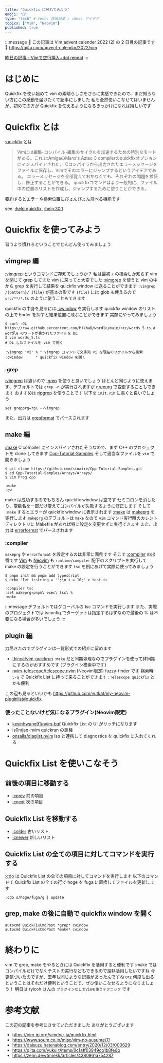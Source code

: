 ```yaml
---
title: "Quickfix に触れてみよう"
emoji: "🔗"
type: "tech" # tech: 技術記事 / idea: アイデア
topics: ["Vim", "Neovim"]
published: true
---
```


:::message
🎄 この記事は Vim advent calender 2022 (2) の 2 日目の記事です 🎁
https://qiita.com/advent-calendar/2022/vim

[昨日の記事 - Vimで空行挿入+dot repeat](https://zenn.dev/vim_jp/articles/8de697fc88e63c)
:::

# はじめに
Quickfix を使い始めて vim の素晴らしさをさらに実感できたので、まだ知らない方にこの感動を届けたくて記事にしました
私も全然使いこなせてはいませんが、初めての方が Quickfix を使えるようになるきっかけになれば嬉しいです


# Quickfix とは

[:quickfix](https://vim-jp.org/vimdoc-ja/quickfix.html) とは
> Vimには編集-コンパイル-編集のサイクルを加速するための特別なモードがある。これ はAmigaのManx's Aztec C compilerのquickfixオプションにインスパイアされた。
> Cコンパイラから出力されたエラーメッセージをファイルに保存し、Vimでそのエラーにジャンプするというアイデアである。
> エラーメッセージを全部覚えておかなくても、それぞれの問題を検証し、修正することができる。
> quickfixコマンドはより一般的に、ファイル中の位置のリストを作成し、ジャンプするために使うことができる。

要約するとエラーや検索位置にぴょんぴょん飛べる機能です

see: [:help quickfix](https://vim-jp.org/vimdoc-ja/quickfix.html), [:help 30.1](https://vim-jp.org/vimdoc-ja/usr_30.html#30.1)


# Quickfix を使ってみよう

習うより慣れろということでどんどん使ってみましょう

## vimgrep 編

[:vimgrep](https://vim-jp.org/vimdoc-ja/quickfix.html#:vimgrep) というコマンドご存知でしょうか？
私は最初 `/` の検索しか知らず vim を閉じて grep してまた vim に戻ってと大変でした
[:vimgrep](https://vim-jp.org/vimdoc-ja/quickfix.html#:vimgrep) を使うと vim の中から grep を実行して結果を quickfix window に送ることができます
`:vimgrep /{pattern}/ {file}` が基本の形です
`{file}` には glob も使えるので `src/**/*.ts` のように使うこともできます

quickfix の中身を見るには [:cwindow](https://vim-jp.org/vimdoc-ja/quickfix.html#:cwindow) を実行します
quickfix window のリストの上で Ender を押すと結果位置に飛ぶことができます
実際にやってみましょう

```shell
$ curl -OL https://raw.githubusercontent.com/MikhaD/wordle/main/src/words_5.ts # wordle のワードが書かれたファイルを DL
$ vim words_5.ts                                                               # DL したファイルを vim で開く
```
```vim
:vimgrep 'vi' % " vimgrep コマンドで文字列 vi を現在のファイルから検索
:cwindow      " quickfix window を開く
```

### :grep
[:vimgrep](https://vim-jp.org/vimdoc-ja/quickfix.html#:vimgrep) は遅いので [:grep](https://vim-jp.org/vimdoc-ja/quickfix.html#:grep) を使うと良いでしょう
ほとんど同じように使えます、デフォルトでは `grep -n` が実行されますが [grepprg](https://vim-jp.org/vimdoc-ja/options.html#'grepprg') で変更することもできます
おすすめは [ripgrep](https://github.com/BurntSushi/ripgrep) を使うことです
以下を `init.vim` に書くと良いでしょう
```vim
set grepprg=rg\ --vimgrep
```
また、出力は [grepformat](https://vim-jp.org/vimdoc-ja/options.html#'grepformat') でパースされます

## make 編
[:make](https://vim-jp.org/vimdoc-ja/quickfix.html#:make)
C compiler にインスパイアされたそうなので、まず C++ のプロジェクトを clone してきます
[Cpp-Tutorial-Samples](https://github.com/sinairv/Cpp-Tutorial-Samples)
そして適当なファイルを `vim` で開きましょう
```shell
$ git clone https://github.com/sinairv/Cpp-Tutorial-Samples.git
$ cd Cpp-Tutorial-Samples/Arrays/Arrays/
$ vim Prog.cpp
```
```vim
:make
:cw
```
make は成功するのでもちろん quickfix window は空です
セミコロンを消したり、変数名を一部だけ変えてコンパイルが失敗するように修正します
そして `:make` するとエラーが quickfix window に表示されます
[:make](https://vim-jp.org/vimdoc-ja/quickfix.html#:make) は [makeprg](https://vim-jp.org/vimdoc-ja/options.html#'grepprg') を実行します
`makeprg` のデフォルトは `make` なので `vim` コマンド実行時のカレントディレクトリに Makefile があれば特に設定を変更せずに実行できます
また、出力は [errorformat](https://vim-jp.org/vimdoc-ja/options.html#'errorformat') でパースされます

### :compiler
`makeprg` や `errorformat` を設定するのは非常に面倒です
そこで [:compiler](https://vim-jp.org/vimdoc-ja/quickfix.html#:compiler) の出番です
[Vim](https://github.com/vim/vim/tree/master/runtime/compiler) も [Neovim](https://github.com/vim/vim/tree/master/runtime/compiler) も `runtime/compiler` 配下のスクリプトを実行して make の設定を行うことができます
`tsc` を例にあげて実際に使ってみましょう

```shell
$ pnpm init && pnpm add typescript
$ echo 'let i:string = '';\n i = 10;' > test.ts
```
```vim
:compiler tsc
:set makeprg=pnpm\ exec\ tsc\ %
:make
```

:::message
デフォルトではグローバルの tsc コマンドを実行します
また、実際のプロジェクトでは tsconfig でターゲットは指定するはずなので最後の % は不要になる場合が多いでしょう
:::

## plugin 編
力尽きたのでプラグインは一覧形式での紹介に留めます

- [thinca/vim-quickrun](https://github.com/thinca/vim-quickrun)
`:make` だと同期処理なのでプラグインを使って非同期にするのがおすすめです (プラグイン模索中です)
- [nvim-telescope/telescope.nvim](https://github.com/nvim-telescope/telescope.nvim) (Neovim限定)
fuzzy-finder です 検索時 `C-q` で Quickfix List に持って来ることができます `:Telescope quickfix` とかも便利

この辺も見るといいかも
https://github.com/yutkat/my-neovim-pluginlist#quickfix

### 使ったことないけど気になるプラグイン(Neovim限定)
- [kevinhwang91/nvim-bqf](https://github.com/kevinhwang91/nvim-bqf)
Quickfix List の UI がリッチになります
- [is0n/jaq-nvim](https://github.com/is0n/jaq-nvim)
quickrun の亜種
- [onsails/diaglist.nvim](https://github.com/onsails/diaglist.nvim)
lsp と連携して diagnostics を quickfix に入れてくれる


# Quickfix List を使いこなそう
## 前後の項目に移動する
- [:cprev](https://vim-jp.org/vimdoc-ja/quickfix.html#:cprev) 前の項目
- [:cnext](https://vim-jp.org/vimdoc-ja/quickfix.html#:cnext) 次の項目
## Quickfix List を移動する
- [:colder](https://vim-jp.org/vimdoc-ja/quickfix.html#:colder) 古いリスト
- [:cnewer](https://vim-jp.org/vimdoc-ja/quickfix.html#:cnewer) 新しいリスト
## Quickfix List の全ての項目に対してコマンドを実行する
[:cdo](https://vim-jp.org/vimdoc-ja/quickfix.html#:cdo) は Quickfix List の全ての項目に対してコマンドを実行します
以下のコマンドで Quickfix List の全ての行で hoge を fuga に置換してファイルを更新します
```vim
:cdo s/hoge/fuga/g | update
```
## grep, make の後に自動で quickfix window を開く
```vim
autocmd QuickFixCmdPost *grep* cwindow
autocmd QuickFixCmdPost *make* cwindow
```

# 終わりに

vim で grep, make をやるときには Quickfix を活用すると便利です
:make ではコンパイルだけでなくテストの実行などもできるので是非活用したいですね
今更気づいたのですが、去年も[同じような記事](https://zenn.dev/tmrekk/articles/4380961a754287)があったんですね orz
何度も出るということはそれだけ便利ということで、ぜひ使いこなせるようになりましょう！
明日は ryicoh さんの `プラグインなしでVimを使うテクニック` です


# 参考文献
この辺の記事を参考にさせていただきました
ありがとうございます

- https://vim-jp.org/vimdoc-ja/quickfix.html
- https://www.soum.co.jp/misc/vim-no-susume/7/
- https://daisuzu.hatenablog.com/entry/2020/12/03/003629
- https://qiita.com/yuku_t/items/0c1aff03949cb1b8fe6b
- https://zenn.dev/tmrekk/articles/4380961a754287
